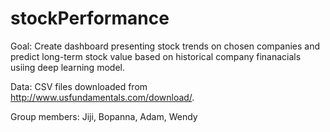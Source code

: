 # stockPerformance
Goal: Create dashboard presenting stock trends  on chosen companies and predict long-term stock value based on historical company finanacials usiing deep learning model.

Data: CSV files downloaded from http://www.usfundamentals.com/download/.

Group members: Jiji, Bopanna, Adam, Wendy
